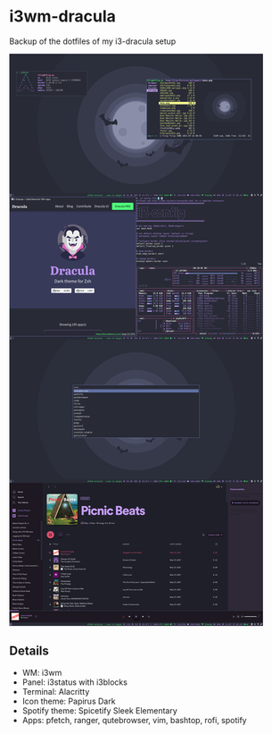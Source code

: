 # i3wm-dracula
Backup of the dotfiles of my i3-dracula setup

![](preview.png)

## Details
- WM: i3wm
- Panel: i3status with i3blocks
- Terminal: Alacritty
- Icon theme: Papirus Dark
- Spotify theme: Spicetify Sleek Elementary
- Apps: pfetch, ranger, qutebrowser, vim, bashtop, rofi, spotify